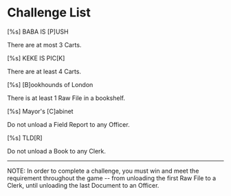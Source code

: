 # Challenge List

[%s] BABA IS [P]USH

There are at most 3 Carts.

[%s] KEKE IS PIC[K]

There are at least 4 Carts.

[%s] [B]ookhounds of London

There is at least 1 Raw File in a bookshelf.

[%s] Mayor's [C]abinet

Do not unload a Field Report to any Officer.

[%s] TLD[R]

Do not unload a Book to any Clerk.

--------------------

NOTE: In order to complete a challenge, you must win and meet the requirement throughout the game -- from unloading the first Raw File to a Clerk, until unloading the last Document to an Officer.

